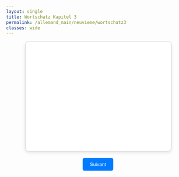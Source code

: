```yaml
---
layout: single
title: Wortschatz Kapitel 3
permalink: /allemand_main/neuvieme/wortschatz3
classes: wide
---
```





<head>
  <meta charset="UTF-8">
  <meta name="viewport" content="width=device-width, initial-scale=1.0">
<style>
.flashcard-container {
  perspective: 1000px;
}
.container {
  display: flex;
  flex-direction: column;
  align-items: center;
  justify-content: center;
}
.flashcard {
  width: 400px;
  height: 300px;
  text-align: center;
  cursor: pointer;
  position: relative;
  transform-style: preserve-3d;
  transition: transform 0.4s;
}
.flashcard.flipped {
  transform: rotateY(180deg);
}
.flashcard .front, .flashcard .back {
  position: absolute;
  width: 100%;
  height: 100%;
  backface-visibility: hidden;
  display: flex;
  align-items: center;
  justify-content: center;
  border: 1px solid #ccc;
  border-radius: 10px;
  box-shadow: 0 4px 8px rgba(0,0,0,0.1);
}
.flashcard .front {
  background-color: #fff;
}
.flashcard .back {
  background-color: #f0f0f0;
  transform: rotateY(180deg);
}
button {
  margin-top: 20px;
  padding: 10px 20px;
  border: none;
  background-color: #007BFF;
  color: white;
  cursor: pointer;
  border-radius: 5px;
}
button:hover {
  background-color: #0056b3;
}
</style>


<head>
  <meta charset="UTF-8">
  <meta name="viewport" content="width=device-width, initial-scale=1.0">
</head>

  <div class="container">
    <div class="flashcard-container">
      <div class="flashcard" onclick="flipCard()">
        <div class="front" id="front-side"></div>
        <div class="back" id="back-side"></div>
      </div>
    </div>
    <button onclick="nextMember()">Suivant</button>
  </div>

  <script>
    // Define the flashcard data variable and field names
    const flashcardData = {{ site.data.wortschatz_9_1 | jsonify }};
    const varFront = 'french';
    const varBack = 'german';

    let currentMemberIndex = Math.floor(Math.random() * flashcardData.length);

    // Initialize the flashcard with the first member's data
    function initializeFlashcard() {
      document.getElementById('front-side').innerText = flashcardData[currentMemberIndex][varFront];
      document.getElementById('back-side').innerText = flashcardData[currentMemberIndex][varBack];
    }

    function flipCard() {
      document.querySelector('.flashcard').classList.toggle('flipped');
    }

    function getRandomMember() {
      let randomIndex;
      do {
        randomIndex = Math.floor(Math.random() * flashcardData.length);
      } while (randomIndex === currentMemberIndex);
      return randomIndex;
    }

    function nextMember() {
      if (document.querySelector('.flashcard').classList.contains('flipped')) {
        document.querySelector('.flashcard').classList.remove('flipped');
      }
      currentMemberIndex = getRandomMember();
      setTimeout(() => {
        document.getElementById('front-side').innerText = flashcardData[currentMemberIndex][varFront];
        document.getElementById('back-side').innerText = flashcardData[currentMemberIndex][varBack];
      }, 300); // delay updating content to allow flip animation to complete
    }

    // Initialize the flashcard when the page loads
    document.addEventListener('DOMContentLoaded', initializeFlashcard);
  </script>

